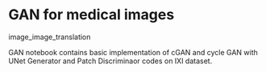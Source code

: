 # GAN for medical images
 image_image_translation

 GAN notebook contains basic implementation of cGAN and cycle GAN with UNet Generator and Patch Discriminaor codes on IXI dataset.
